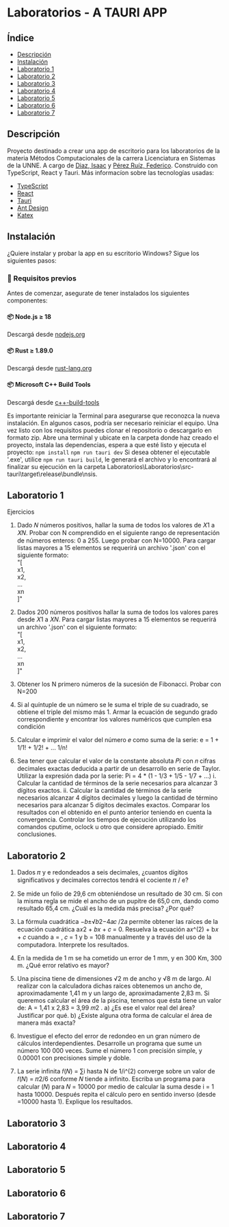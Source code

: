 # Laboratorios - A TAURI APP

## Índice
- [Descripción](#descripción)
- [Instalación](#instalación)
- [Laboratorio 1](#laboratorio1)
- [Laboratorio 2](#laboratorio2)
- [Laboratorio 3](#laboratorio3)
- [Laboratorio 4](#laboratorio4)
- [Laboratorio 5](#laboratorio5)
- [Laboratorio 6](#laboratorio6)
- [Laboratorio 7](#laboratorio7)

## Descripción

Proyecto destinado a crear una app de escritorio para los laboratorios de la materia Métodos Computacionales de la carrera Licenciatura en Sistemas
de la UNNE. A cargo de [Diaz, Isaac](https://github.com/IsaacDiaz211) y [Pérez Ruíz, Federico](https://github.com/Fede-Code-007).
Construido con TypeScript, React y Tauri.
Más informacíon sobre las tecnologías usadas:
- [TypeScript](https://www.typescriptlang.org/)
- [React](https://es.react.dev/)
- [Tauri](https://tauri.app/)
- [Ant Design](https://ant.design/)
- [Katex](https://katex.org/)

## Instalación
¿Quiere instalar y probar la app en su escritorio Windows? Sigue los siguientes pasos:

### 🔧 Requisitos previos

Antes de comenzar, asegurate de tener instalados los siguientes componentes:

#### 📦 Node.js ≥ 18
Descargá desde [nodejs.org](https://nodejs.org/)
#### 📦 Rust ≥ 1.89.0
Descargá desde [rust-lang.org](https://rust-lang.org/learn/get-started/)
#### 📦 Microsoft C++ Build Tools
Descargá desde [c++-build-tools](https://visualstudio.microsoft.com/visual-cpp-build-tools/)

Es importante reiniciar la Terminal para asegurarse que reconozca la nueva instalación. En algunos casos, podría ser necesario reiniciar el equipo.
Una vez listo con los requisitos puedes clonar el repositorio o descargarlo en formato zip. Abre una terminal y ubicate en la carpeta donde haz
creado el proyecto, instala las dependencias, espera a que esté listo y ejecuta el proyecto:
`npm install`
`npm run tauri dev`
Si desea obtener el ejecutable '.exe', utilice `npm run tauri build`, le generará el archivo y lo encontrará al finalizar su ejecución en la carpeta
Laboratorios\Laboratorios\src-tauri\target\release\bundle\nsis.

## Laboratorio 1
Ejercicios 
1. Dado 𝑁 números positivos, hallar la suma de todos los valores de 𝑋1 a 𝑋𝑁. Probar con N 
comprendido en el siguiente rango de representación de números enteros: 0 a 255. 
Luego probar con N=10000.
  Para cargar listas mayores a 15 elementos se requerirá un archivo '.json' con el siguiente formato:  
"[  
  x1,  
  x2,  
  ...  
  xn  
]"

2. Dados 200 números positivos hallar la suma de todos los valores pares desde 𝑋1 a 𝑋𝑁.
   Para cargar listas mayores a 15 elementos se requerirá un archivo '.json' con el siguiente formato:  
"[  
  x1,  
  x2,  
  ...  
  xn  
]"

3. Obtener los N primero números de la sucesión de Fibonacci. Probar con N=200

4. Si al quíntuple de un número se le suma el triple de su cuadrado, se obtiene el triple del 
mismo más 1. Armar la ecuación de segundo grado correspondiente y encontrar los 
valores numéricos que cumplen esa condición

5. Calcular e imprimir el valor del número 𝑒 como suma de la serie:
   e = 1 + 1/1! + 1/2! + ... 1/n!

6. Sea tener que calcular el valor de la constante absoluta 𝑃𝑖 con 𝑛 cifras decimales exactas 
deducida a partir de un desarrollo en serie de Taylor. Utilizar la expresión dada por la 
serie:
  Pi = 4 * (1 - 1/3 + 1/5 - 1/7 + ...)
  i. Calcular la cantidad de términos de la serie necesarios para alcanzar 3 dígitos 
  exactos. 
  ii. Calcular la cantidad de términos de la serie necesarios alcanzar 4 dígitos decimales 
  y luego la cantidad de término necesarios para alcanzar 5 dígitos decimales exactos. 
  Comparar los resultados con el obtenido en el punto anterior teniendo en cuenta 
  la convergencia. Controlar los tiempos de ejecución utilizando los comandos cputime, 
  oclock u otro que considere apropiado. Emitir conclusiones. 

## Laboratorio 2
1. Dados 𝜋 y e redondeados a seis decimales, ¿cuantos dígitos significativos y decimales 
correctos tendrá el cociente 𝜋 / e?

3.  Se mide un folio de 29,6 cm obteniéndose un resultado de 30 cm. Si con la misma regla 
se mide el ancho de un pupitre de 65,0 cm, dando como resultado 65,4 cm. ¿Cuál es la 
medida más precisa? ¿Por qué? 

4. La fórmula cuadrática −𝑏±√𝑏2−4𝑎𝑐 /2𝑎 permite obtener las raíces de la ecuación cuadrática 
a𝑥2 + 𝑏𝑥 + 𝑐 = 0.   Resuelva   la   ecuación   a𝑥^(2) + b𝑥 + 𝑐 cuando a = , 𝑐 = 1 y b = 108 
manualmente y a través del uso de la computadora. Interprete los resultados. 

4. En la medida de 1 m se ha cometido un error de 1 mm, y en 300 Km, 300 m. ¿Qué error 
relativo es mayor?

6. Una piscina tiene de dimensiones √2 m de ancho y √8 m de largo. Al realizar con la 
calculadora dichas raíces obtenemos un ancho de, aproximadamente 1,41 m y un largo 
de, aproximadamente 2,83 m. Si queremos calcular el área de la piscina, tenemos que 
ésta tiene un valor de: A = 1,41 x 2,83 = 3,99 𝑚2 . 
a) ¿Es ese el valor real del área? Justificar por qué. 
b) ¿Existe alguna otra forma de calcular el área de manera más exacta? 

7. Investigue el efecto del error de redondeo en un gran número de cálculos 
interdependientes. Desarrolle un programa que sume un número 100 000 veces. Sume 
el número 1 con precisión simple, y 0.00001 con precisiones simple y doble. 
 
8. La serie infinita 𝑓(𝑁) = ∑i hasta N de 1/i^(2) converge sobre un valor de 𝑓(𝑁) = 𝜋2/6 conforme 𝑁 tiende 
a infinito. Escriba un programa para calcular (𝑁) para 𝑁 = 10000 por medio de calcular la 
suma desde i = 1 hasta 10000. Después repita el cálculo pero en sentido inverso (desde =10000 hasta 1). Explique los resultados.

## Laboratorio 3
## Laboratorio 4
## Laboratorio 5
## Laboratorio 6
## Laboratorio 7
